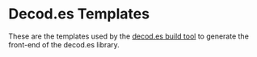 # Decod.es Templates

These are the templates used by the [decod.es build tool](http://github.com/work-shop/decod.es) to generate the front-end of the decod.es library.

